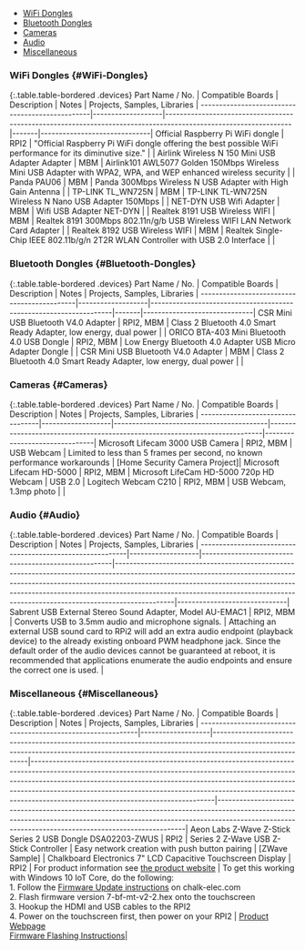- [WiFi Dongles](#WiFi-Dongles)
- [Bluetooth Dongles](#Bluetooth-Dongles)
- [Cameras](#Cameras)
- [Audio](#Audio)
- [Miscellaneous](#Miscellaneous)

### WiFi Dongles {#WiFi-Dongles}

{:.table.table-bordered .devices}
Part Name / No.                                 | Compatible Boards | Description                                                                                                    | Notes | Projects, Samples, Libraries |
------------------------------------------------|-------------------|----------------------------------------------------------------------------------------------------------------|-------|------------------------------|
Official Raspberry Pi WiFi dongle               | RPI2              | "Official Raspberry Pi WiFi dongle offering the best possible WiFi performance for its diminutive size."       |       |
Airlink Wireless N 150 Mini USB Adapter Adapter | MBM               | Airlink101 AWL5077 Golden 150Mbps Wireless Mini USB Adapter with WPA2, WPA, and WEP enhanced wireless security |       |
Panda PAU06                                     | MBM               | Panda 300Mbps Wireless N USB Adapter with High Gain Antenna                                                    |       |
TP-LINK TL_WN725N                               | MBM         | TP-LINK TL-WN725N Wireless N Nano USB Adapter 150Mbps                                                          |       |
NET-DYN USB Wifi Adapter                        | MBM               | Wifi USB Adapter NET-DYN                                                                                       |       |
Realtek 8191 USB Wireless WIFI                  | MBM               | Realtek 8191 300Mbps 802.11n/g/b USB Wireless WIFI LAN Network Card Adapter                                    |       |
Realtek 8192 USB Wireless WIFI                  | MBM               | Realtek Single-Chip IEEE 802.11b/g/n 2T2R WLAN Controller with USB 2.0 Interface                               |       |

### Bluetooth Dongles {#Bluetooth-Dongles}

{:.table.table-bordered .devices}
Part Name / No.                             | Compatible Boards | Description                                                       | Notes | Projects, Samples, Libraries |
--------------------------------------------|-------------------|-------------------------------------------------------------------|-------|------------------------------|
CSR Mini USB Bluetooth V4.0 Adapter         | RPI2, MBM         | Class 2 Bluetooth 4.0 Smart Ready Adapter, low energy, dual power |       |
ORICO BTA-403 Mini Bluetooth 4.0 USB Dongle | RPI2, MBM         | Low Energy Bluetooth 4.0 Adapter USB Micro Adapter Dongle         |       |
CSR Mini USB Bluetooth V4.0 Adapter         | MBM               | Class 2 Bluetooth 4.0 Smart Ready Adapter, low energy, dual power |       |

### Cameras {#Cameras}

{:.table.table-bordered .devices}
Part Name / No.                   | Compatible Boards | Description                              | Notes                                                                      | Projects, Samples, Libraries  |
----------------------------------|-------------------|------------------------------------------|----------------------------------------------------------------------------|-------------------------------|
Microsoft Lifecam 3000 USB Camera | RPI2, MBM         | USB Webcam                               | Limited to less than 5 frames per second, no known performance workarounds | [Home Security Camera Project]|
Microsoft Lifecam HD-5000         | RPI2, MBM         | Microsoft LifeCam HD-5000 720p HD Webcam | USB 2.0                                                                    |
Logitech Webcam C210              | RPI2, MBM         | USB Webcam, 1.3mp photo                  |                                                                            |

### Audio {#Audio}

{:.table.table-bordered .devices}
Part Name / No.                                           | Compatible Boards | Description                                         | Notes                                                                                                                                                                                                                                                                                                                                  | Projects, Samples, Libraries |
----------------------------------------------------------|-------------------|-----------------------------------------------------|----------------------------------------------------------------------------------------------------------------------------------------------------------------------------------------------------------------------------------------------------------------------------------------------------------------------------------------|------------------------------|
Sabrent USB External Stereo Sound Adapter, Model AU-EMAC1 | RPI2, MBM         | Converts USB to 3.5mm audio and microphone signals. | Attaching an external USB sound card to RPi2 will add an extra audio endpoint (playback device) to the already existing onboard PWM headphone jack. Since the default order of the audio devices cannot be guaranteed at reboot, it is recommended that applications enumerate the audio endpoints and ensure the correct one is used. |

### Miscellaneous {#Miscellaneous}

{:.table.table-bordered .devices}
Part Name / No.                                              | Compatible Boards | Description                                                                                                                                                                           | Notes                                                                                                                                                                                                                                                                                                                                                                    | Projects, Samples, Libraries                                                                                                                                                                                                    |
-------------------------------------------------------------|-------------------|---------------------------------------------------------------------------------------------------------------------------------------------------------------------------------------|--------------------------------------------------------------------------------------------------------------------------------------------------------------------------------------------------------------------------------------------------------------------------------------------------------------------------------------------------------------------------|---------------------------------------------------------------------------------------------------------------------------------------------------------------------------------------------------------------------------------|
Aeon Labs Z-Wave Z-Stick Series 2 USB Dongle DSA02203-ZWUS   | RPI2              | Series 2 Z-Wave USB Z-Stick Controller                                                                                                                                                | Easy network creation with push button pairing                                                                                                                                                                                                                                                                                                                           | [ZWave Sample]                                                                                                                                                                                                                  |
Chalkboard Electronics 7" LCD Capacitive Touchscreen Display | RPI2              | For product information see [the product website](http://www.chalk-elec.com/?page_id=1280#!/7-black-frame-universal-HDMI-LCD-with-capacitive-multi-touch/p/21750201/category=3094861) | To get this working with Windows 10 IoT Core, do the following: <br /> 1. Follow the [Firmware Update instructions]('http://www.chalk-elec.com/?p=1826') on chalk-elec.com <br /> 2. Flash firmware version 7-bf-mt-v2-2.hex onto the touchscreen <br /> 3. Hookup the HDMI and USB cables to the RPI2 <br /> 4. Power on the touchscreen first, then power on your RPI2 | [Product Webpage](http://www.chalk-elec.com/?page_id=1280#!/7-black-frame-universal-HDMI-LCD-with-capacitive-multi-touch/p/21750201/category=3094861) <br /> [Firmware Flashing Instructions](http://www.chalk-elec.com/?p=1826)|
